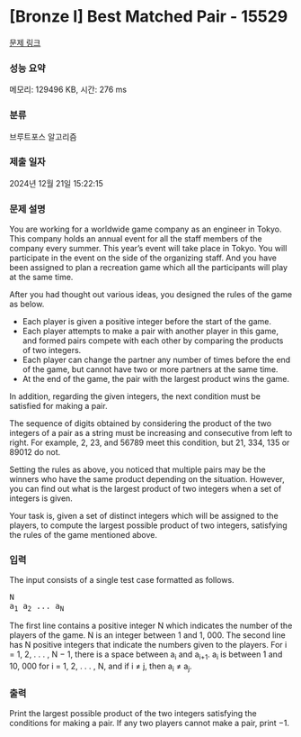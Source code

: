 # [Bronze I] Best Matched Pair - 15529 

[문제 링크](https://www.acmicpc.net/problem/15529) 

### 성능 요약

메모리: 129496 KB, 시간: 276 ms

### 분류

브루트포스 알고리즘

### 제출 일자

2024년 12월 21일 15:22:15

### 문제 설명

<p style="user-select: auto !important;">You are working for a worldwide game company as an engineer in Tokyo. This company holds an annual event for all the staff members of the company every summer. This year’s event will take place in Tokyo. You will participate in the event on the side of the organizing staff. And you have been assigned to plan a recreation game which all the participants will play at the same time.</p>

<p style="user-select: auto !important;">After you had thought out various ideas, you designed the rules of the game as below.</p>

<ul style="user-select: auto !important;">
	<li style="user-select: auto !important;">Each player is given a positive integer before the start of the game.</li>
	<li style="user-select: auto !important;">Each player attempts to make a pair with another player in this game, and formed pairs compete with each other by comparing the products of two integers.</li>
	<li style="user-select: auto !important;">Each player can change the partner any number of times before the end of the game, but cannot have two or more partners at the same time.</li>
	<li style="user-select: auto !important;">At the end of the game, the pair with the largest product wins the game.</li>
</ul>

<p style="user-select: auto !important;">In addition, regarding the given integers, the next condition must be satisfied for making a pair.</p>

<p style="user-select: auto !important;">The sequence of digits obtained by considering the product of the two integers of a pair as a string must be increasing and consecutive from left to right. For example, 2, 23, and 56789 meet this condition, but 21, 334, 135 or 89012 do not.</p>

<p style="user-select: auto !important;">Setting the rules as above, you noticed that multiple pairs may be the winners who have the same product depending on the situation. However, you can find out what is the largest product of two integers when a set of integers is given.</p>

<p style="user-select: auto !important;">Your task is, given a set of distinct integers which will be assigned to the players, to compute the largest possible product of two integers, satisfying the rules of the game mentioned above.</p>

### 입력 

 <p style="user-select: auto !important;">The input consists of a single test case formatted as follows.</p>

<pre style="user-select: auto !important;">N
a<sub style="user-select: auto !important;">1</sub> a<sub style="user-select: auto !important;">2</sub> ... a<sub style="user-select: auto !important;">N</sub></pre>

<p style="user-select: auto !important;">The first line contains a positive integer N which indicates the number of the players of the game. N is an integer between 1 and 1, 000. The second line has N positive integers that indicate the numbers given to the players. For i = 1, 2, . . . , N − 1, there is a space between a<sub style="user-select: auto !important;">i</sub> and a<sub style="user-select: auto !important;">i+1</sub>. a<sub style="user-select: auto !important;">i</sub> is between 1 and 10, 000 for i = 1, 2, . . . , N, and if i ≠ j, then a<sub style="user-select: auto !important;">i</sub> ≠ a<sub style="user-select: auto !important;">j</sub>.</p>

### 출력 

 <p style="user-select: auto !important;">Print the largest possible product of the two integers satisfying the conditions for making a pair. If any two players cannot make a pair, print −1.</p>

